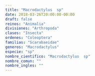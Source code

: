 ```yaml
---
title: "Macrodactylus  sp"
date: 2018-03-26T20:00:00-00:00
draft: false
reinos: "Animalia"
divisiones: "Arthropoda"
clases: "Insecta"
ordenes: "Coleoptera"
familias: "Scarabaeidae"
generos: "Macrodactylus"
especie: "sp"
nombre_cientifico: "Macrodactylus  sp"
nombre_comun: ""
nombre_ingles: ""
---
```

